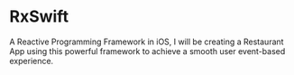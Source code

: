 # RxSwift
A Reactive Programming Framework in iOS, I will be creating a Restaurant App using this powerful framework to achieve a smooth user event-based experience.